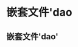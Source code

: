 <!--
 * @Description: 
 * @Author: zhengfei.tan
 * @Date: 2023-09-06 01:41:02
 * @FilePath: \VitePress\team\team1-1\team1-1.md
 * @LastEditors: zhengfei.tan
 * @LastEditTime: 2023-09-06 01:41:06
-->

# 嵌套文件'dao

## 嵌套文件'dao'